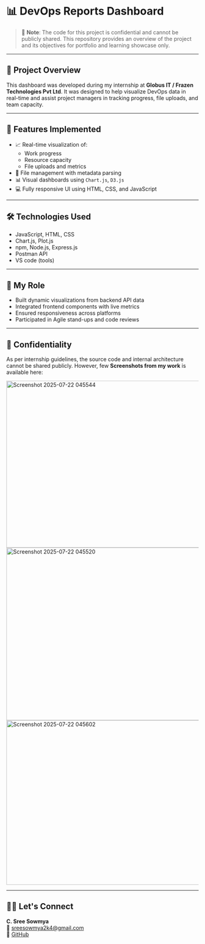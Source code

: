 # 📊 DevOps Reports Dashboard

> 🚧 **Note**: The code for this project is confidential and cannot be publicly shared. This repository provides an overview of the project and its objectives for portfolio and learning showcase only.

---

## 🧠 Project Overview

This dashboard was developed during my internship at **Globus IT / Frazen Technologies Pvt Ltd**. It was designed to help visualize DevOps data in real-time and assist project managers in tracking progress, file uploads, and team capacity.

---

## 🚀 Features Implemented

- 📈 Real-time visualization of:
  - Work progress
  - Resource capacity
  - File uploads and metrics
- 📁 File management with metadata parsing
- 📊 Visual dashboards using `Chart.js`, `D3.js`
- 💻 Fully responsive UI using HTML, CSS, and JavaScript

---

## 🛠️ Technologies Used

- JavaScript, HTML, CSS
- Chart.js, Plot.js
- npm, Node.js, Express.js
- Postman API
- VS code (tools)

---

## 👤 My Role

- Built dynamic visualizations from backend API data
- Integrated frontend components with live metrics
- Ensured responsiveness across platforms
- Participated in Agile stand-ups and code reviews

---

## 🔐 Confidentiality

As per internship guidelines, the source code and internal architecture cannot be shared publicly. However, few **Screenshots from my work** is available here:

<img width="791" height="437" alt="Screenshot 2025-07-22 045544" src="https://github.com/user-attachments/assets/b78adfe1-7cc9-44e6-b331-f0876130eadf" />
<img width="868" height="452" alt="Screenshot 2025-07-22 045520" src="https://github.com/user-attachments/assets/f0663265-a90a-465b-a02d-86a31a97220d" />
<img width="824" height="431" alt="Screenshot 2025-07-22 045602" src="https://github.com/user-attachments/assets/1a041c56-f51e-4cda-8dca-731e3d790a81" />

---

## 🙋‍♀️ Let's Connect

**C. Sree Sowmya**  
📧 sreesowmya2k4@gmail.com  
🔗 [GitHub](https://github.com/SreeSowmya2004)

